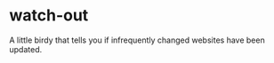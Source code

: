 
watch-out
=========

A little birdy that tells you if infrequently changed websites have been updated.
